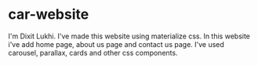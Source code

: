 # car-website
I'm Dixit Lukhi. I've made this website using materialize css. In this website i've add home page, about us page and contact us page. I've used carousel, parallax, cards and other css components.
